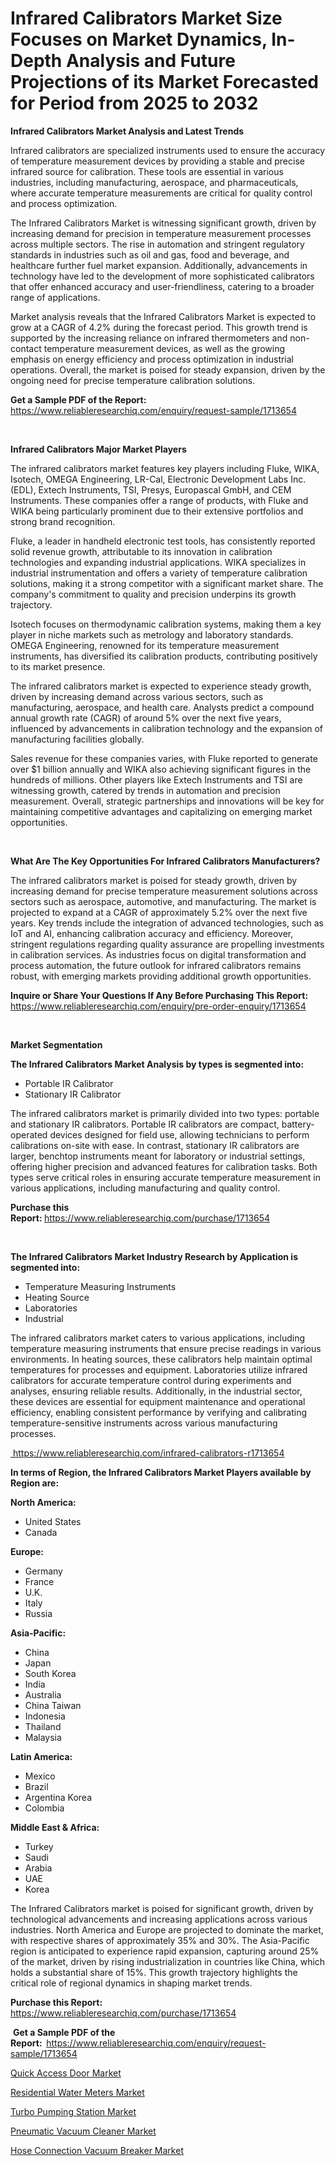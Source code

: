 <p><h1>Infrared Calibrators Market Size Focuses on Market Dynamics, In-Depth Analysis and Future Projections of its Market Forecasted for Period from 2025 to 2032</h1></p><p><strong>Infrared Calibrators Market Analysis and Latest Trends</strong></p>
<p><p>Infrared calibrators are specialized instruments used to ensure the accuracy of temperature measurement devices by providing a stable and precise infrared source for calibration. These tools are essential in various industries, including manufacturing, aerospace, and pharmaceuticals, where accurate temperature measurements are critical for quality control and process optimization.</p><p>The Infrared Calibrators Market is witnessing significant growth, driven by increasing demand for precision in temperature measurement processes across multiple sectors. The rise in automation and stringent regulatory standards in industries such as oil and gas, food and beverage, and healthcare further fuel market expansion. Additionally, advancements in technology have led to the development of more sophisticated calibrators that offer enhanced accuracy and user-friendliness, catering to a broader range of applications.</p><p>Market analysis reveals that the Infrared Calibrators Market is expected to grow at a CAGR of 4.2% during the forecast period. This growth trend is supported by the increasing reliance on infrared thermometers and non-contact temperature measurement devices, as well as the growing emphasis on energy efficiency and process optimization in industrial operations. Overall, the market is poised for steady expansion, driven by the ongoing need for precise temperature calibration solutions.</p></p>
<p><strong>Get a Sample PDF of the Report:&nbsp;</strong> <a href="https://www.reliableresearchiq.com/enquiry/request-sample/1713654?utm_campaign=1129&utm_medium=2&utm_source=Github&utm_content=ia&utm_term=11042025&utm_id=infrared-calibrators">https://www.reliableresearchiq.com/enquiry/request-sample/1713654</a></p>
<p>&nbsp;</p>
<p><strong>Infrared Calibrators Major Market Players</strong></p>
<p><p>The infrared calibrators market features key players including Fluke, WIKA, Isotech, OMEGA Engineering, LR-Cal, Electronic Development Labs Inc. (EDL), Extech Instruments, TSI, Presys, Europascal GmbH, and CEM Instruments. These companies offer a range of products, with Fluke and WIKA being particularly prominent due to their extensive portfolios and strong brand recognition.</p><p>Fluke, a leader in handheld electronic test tools, has consistently reported solid revenue growth, attributable to its innovation in calibration technologies and expanding industrial applications. WIKA specializes in industrial instrumentation and offers a variety of temperature calibration solutions, making it a strong competitor with a significant market share. The company's commitment to quality and precision underpins its growth trajectory.</p><p>Isotech focuses on thermodynamic calibration systems, making them a key player in niche markets such as metrology and laboratory standards. OMEGA Engineering, renowned for its temperature measurement instruments, has diversified its calibration products, contributing positively to its market presence.</p><p>The infrared calibrators market is expected to experience steady growth, driven by increasing demand across various sectors, such as manufacturing, aerospace, and health care. Analysts predict a compound annual growth rate (CAGR) of around 5% over the next five years, influenced by advancements in calibration technology and the expansion of manufacturing facilities globally.</p><p>Sales revenue for these companies varies, with Fluke reported to generate over $1 billion annually and WIKA also achieving significant figures in the hundreds of millions. Other players like Extech Instruments and TSI are witnessing growth, catered by trends in automation and precision measurement. Overall, strategic partnerships and innovations will be key for maintaining competitive advantages and capitalizing on emerging market opportunities.</p></p>
<p>&nbsp;</p>
<p><strong>What Are The Key Opportunities For Infrared Calibrators Manufacturers?</strong></p>
<p><p>The infrared calibrators market is poised for steady growth, driven by increasing demand for precise temperature measurement solutions across sectors such as aerospace, automotive, and manufacturing. The market is projected to expand at a CAGR of approximately 5.2% over the next five years. Key trends include the integration of advanced technologies, such as IoT and AI, enhancing calibration accuracy and efficiency. Moreover, stringent regulations regarding quality assurance are propelling investments in calibration services. As industries focus on digital transformation and process automation, the future outlook for infrared calibrators remains robust, with emerging markets providing additional growth opportunities.</p></p>
<p><strong>Inquire or Share Your Questions If Any Before Purchasing This Report:</strong> <a href="https://www.reliableresearchiq.com/enquiry/pre-order-enquiry/1713654?utm_campaign=1129&utm_medium=2&utm_source=Github&utm_content=ia&utm_term=11042025&utm_id=infrared-calibrators">https://www.reliableresearchiq.com/enquiry/pre-order-enquiry/1713654</a></p>
<p>&nbsp;</p>
<p><strong>Market Segmentation</strong></p>
<p><strong>The Infrared Calibrators Market Analysis by types is segmented into:</strong></p>
<p><ul><li>Portable IR Calibrator</li><li>Stationary IR Calibrator</li></ul></p>
<p><p>The infrared calibrators market is primarily divided into two types: portable and stationary IR calibrators. Portable IR calibrators are compact, battery-operated devices designed for field use, allowing technicians to perform calibrations on-site with ease. In contrast, stationary IR calibrators are larger, benchtop instruments meant for laboratory or industrial settings, offering higher precision and advanced features for calibration tasks. Both types serve critical roles in ensuring accurate temperature measurement in various applications, including manufacturing and quality control.</p></p>
<p><strong>Purchase this Report:&nbsp;</strong><a href="https://www.reliableresearchiq.com/purchase/1713654?utm_campaign=1129&utm_medium=2&utm_source=Github&utm_content=ia&utm_term=11042025&utm_id=infrared-calibrators">https://www.reliableresearchiq.com/purchase/1713654</a></p>
<p>&nbsp;</p>
<p><strong>The Infrared Calibrators Market Industry Research by Application is segmented into:</strong></p>
<p><ul><li>Temperature Measuring Instruments</li><li>Heating Source</li><li>Laboratories</li><li>Industrial</li></ul></p>
<p><p>The infrared calibrators market caters to various applications, including temperature measuring instruments that ensure precise readings in various environments. In heating sources, these calibrators help maintain optimal temperatures for processes and equipment. Laboratories utilize infrared calibrators for accurate temperature control during experiments and analyses, ensuring reliable results. Additionally, in the industrial sector, these devices are essential for equipment maintenance and operational efficiency, enabling consistent performance by verifying and calibrating temperature-sensitive instruments across various manufacturing processes.</p></p>
<p><a href="https://www.reliableresearchiq.com/infrared-calibrators-r1713654?utm_campaign=1129&utm_medium=2&utm_source=Github&utm_content=ia&utm_term=11042025&utm_id=infrared-calibrators">&nbsp;https://www.reliableresearchiq.com/infrared-calibrators-r1713654</a></p>
<p><strong>In terms of Region, the Infrared Calibrators Market Players available by Region are:</strong></p>
<p>
    <p> <strong> North America: </strong>
        <ul>
            <li>United States</li>
            <li>Canada</li>
        </ul>
        </p> 
    <p> <strong> Europe: </strong>
        <ul>
            <li>Germany</li>
            <li>France</li>
            <li>U.K.</li>
            <li>Italy</li>
            <li>Russia</li>
        </ul>
        </p> 
    <p> <strong> Asia-Pacific: </strong>
        <ul>
            <li>China</li>
            <li>Japan</li>
            <li>South Korea</li>
            <li>India</li>
            <li>Australia</li>
            <li>China Taiwan</li>
            <li>Indonesia</li>
            <li>Thailand</li>
            <li>Malaysia</li>
        </ul>
        </p> 
    <p> <strong> Latin America: </strong>
        <ul>
            <li>Mexico</li>
            <li>Brazil</li>
            <li>Argentina Korea</li>
            <li>Colombia</li>
        </ul>
        </p> 
    <p> <strong> Middle East & Africa: </strong>
        <ul>
            <li>Turkey</li>
            <li>Saudi</li>
            <li>Arabia</li>
            <li>UAE</li>
            <li>Korea</li>
        </ul>
    </p>
    </p>
<p><p>The Infrared Calibrators market is poised for significant growth, driven by technological advancements and increasing applications across various industries. North America and Europe are projected to dominate the market, with respective shares of approximately 35% and 30%. The Asia-Pacific region is anticipated to experience rapid expansion, capturing around 25% of the market, driven by rising industrialization in countries like China, which holds a substantial share of 15%. This growth trajectory highlights the critical role of regional dynamics in shaping market trends.</p></p>
<p><strong>Purchase this Report: </strong><a href="https://www.reliableresearchiq.com/purchase/1713654?utm_campaign=1129&utm_medium=2&utm_source=Github&utm_content=ia&utm_term=11042025&utm_id=infrared-calibrators">https://www.reliableresearchiq.com/purchase/1713654</a></p>
<p>&nbsp;<strong>Get a Sample PDF of the Report:&nbsp;&nbsp;</strong><a href="https://www.reliableresearchiq.com/enquiry/request-sample/1713654?utm_campaign=1129&utm_medium=2&utm_source=Github&utm_content=ia&utm_term=11042025&utm_id=infrared-calibrators">https://www.reliableresearchiq.com/enquiry/request-sample/1713654</a></p>
<p><strong></strong></p>
<p><p><a href="https://github.com/lazregaartun/Market-Research-Report-List-1/blob/main/quick-access-door-market.md?utm_campaign=1129&utm_medium=2&utm_source=Github&utm_content=ia&utm_term=11042025&utm_id=infrared-calibrators">Quick Access Door Market</a></p><p><a href="https://github.com/jolashta/Market-Research-Report-List-1/blob/main/residential-water-meters-market.md?utm_campaign=1129&utm_medium=2&utm_source=Github&utm_content=ia&utm_term=11042025&utm_id=infrared-calibrators">Residential Water Meters Market</a></p><p><a href="https://github.com/waackheidtn5/Market-Research-Report-List-1/blob/main/turbo-pumping-station-market.md?utm_campaign=1129&utm_medium=2&utm_source=Github&utm_content=ia&utm_term=11042025&utm_id=infrared-calibrators">Turbo Pumping Station Market</a></p><p><a href="https://github.com/laroybarrize/Market-Research-Report-List-1/blob/main/pneumatic-vacuum-cleaner-market.md?utm_campaign=1129&utm_medium=2&utm_source=Github&utm_content=ia&utm_term=11042025&utm_id=infrared-calibrators">Pneumatic Vacuum Cleaner Market</a></p><p><a href="https://github.com/melascalbirp/Market-Research-Report-List-1/blob/main/hose-connection-vacuum-breaker-market.md?utm_campaign=1129&utm_medium=2&utm_source=Github&utm_content=ia&utm_term=11042025&utm_id=infrared-calibrators">Hose Connection Vacuum Breaker Market</a></p></p>